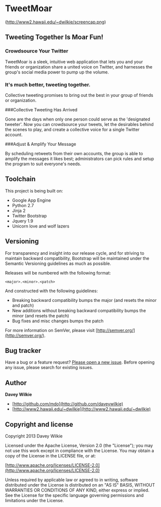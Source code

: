 TweetMoar
=========

(http://www2.hawaii.edu/~dwilkie/screencap.png)

## Tweeting Together Is Moar Fun!

### Crowdsource Your Twitter

TweetMoar is a sleek, intuitive web application that lets you and your friends or organization share a united voice on Twitter, and harnesses the group's social media power to pump up the volume.

### It's much better, tweeting together. 

Collective tweeting promises to bring out the best in your group of friends or organization. 

###Collective Tweeting Has Arrived

Gone are the days when only one person could serve as the 'designated tweeter'. Now you can crowdsource your tweets, let the desirables behind the scenes to play, and create a collective voice for a single Twitter account.

###Adjust & Amplify Your Message

By scheduling retweets from their own accounts, the group is able to amplify the messages it likes best; administrators can pick rules and setup the program to suit everyone's needs.



## Toolchain

This project is being built on:
* Google App Engine
* Python 2.7
* Jinja 2
* Twitter Bootstrap
* Jquery 1.9
* Unicorn love and wolf lazers



## Versioning

For transparency and insight into our release cycle, and for striving to maintain backward compatibility, Bootstrap will be maintained under the Semantic Versioning guidelines as much as possible.

Releases will be numbered with the following format:

`<major>.<minor>.<patch>`

And constructed with the following guidelines:

* Breaking backward compatibility bumps the major (and resets the minor and patch)
* New additions without breaking backward compatibility bumps the minor (and resets the patch)
* Bug fixes and misc changes bumps the patch

For more information on SemVer, please visit [http://semver.org/](http://semver.org/).



## Bug tracker

Have a bug or a feature request? [Please open a new issue](https://github.com/daveywilkie/TweetMoar/issues). Before opening any issue, please search for existing issues.



## Author

**Davey Wilkie**

+ [http://github.com/mdo](http://github.com/daveywilkie)
+ [http://www2.hawaii.edu/~dwilkie](http://www2.hawaii.edu/~dwilkie)



## Copyright and license

Copyright 2013 Davey Wilkie

Licensed under the Apache License, Version 2.0 (the "License");
you may not use this work except in compliance with the License.
You may obtain a copy of the License in the LICENSE file, or at:

  [http://www.apache.org/licenses/LICENSE-2.0](http://www.apache.org/licenses/LICENSE-2.0)

Unless required by applicable law or agreed to in writing, software
distributed under the License is distributed on an "AS IS" BASIS,
WITHOUT WARRANTIES OR CONDITIONS OF ANY KIND, either express or implied.
See the License for the specific language governing permissions and
limitations under the License.